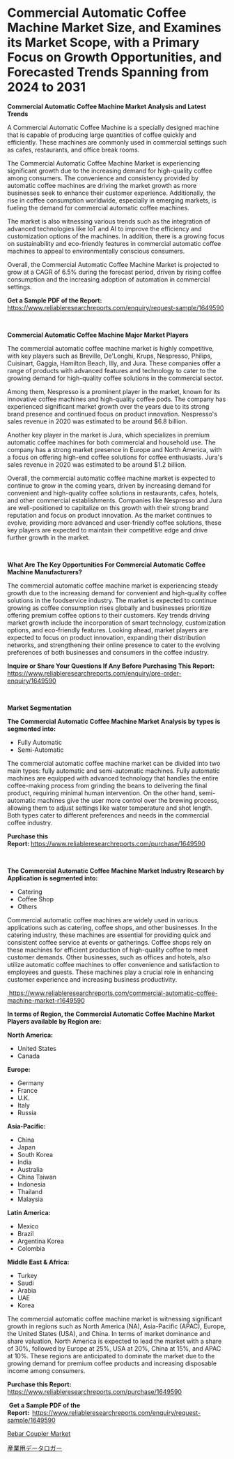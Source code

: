 <p><h1>Commercial Automatic Coffee Machine Market Size, and Examines its Market Scope, with a Primary Focus on Growth Opportunities, and Forecasted Trends Spanning from 2024 to 2031</h1></p><p><strong>Commercial Automatic Coffee Machine Market Analysis and Latest Trends</strong></p>
<p><p>A Commercial Automatic Coffee Machine is a specially designed machine that is capable of producing large quantities of coffee quickly and efficiently. These machines are commonly used in commercial settings such as cafes, restaurants, and office break rooms.</p><p>The Commercial Automatic Coffee Machine Market is experiencing significant growth due to the increasing demand for high-quality coffee among consumers. The convenience and consistency provided by automatic coffee machines are driving the market growth as more businesses seek to enhance their customer experience. Additionally, the rise in coffee consumption worldwide, especially in emerging markets, is fueling the demand for commercial automatic coffee machines.</p><p>The market is also witnessing various trends such as the integration of advanced technologies like IoT and AI to improve the efficiency and customization options of the machines. In addition, there is a growing focus on sustainability and eco-friendly features in commercial automatic coffee machines to appeal to environmentally conscious consumers.</p><p>Overall, the Commercial Automatic Coffee Machine Market is projected to grow at a CAGR of 6.5% during the forecast period, driven by rising coffee consumption and the increasing adoption of automation in commercial settings.</p></p>
<p><strong>Get a Sample PDF of the Report:&nbsp;</strong> <a href="https://www.reliableresearchreports.com/enquiry/request-sample/1649590">https://www.reliableresearchreports.com/enquiry/request-sample/1649590</a></p>
<p>&nbsp;</p>
<p><strong>Commercial Automatic Coffee Machine Major Market Players</strong></p>
<p><p>The commercial automatic coffee machine market is highly competitive, with key players such as Breville, De'Longhi, Krups, Nespresso, Philips, Cuisinart, Gaggia, Hamilton Beach, Illy, and Jura. These companies offer a range of products with advanced features and technology to cater to the growing demand for high-quality coffee solutions in the commercial sector.</p><p>Among them, Nespresso is a prominent player in the market, known for its innovative coffee machines and high-quality coffee pods. The company has experienced significant market growth over the years due to its strong brand presence and continued focus on product innovation. Nespresso's sales revenue in 2020 was estimated to be around $6.8 billion.</p><p>Another key player in the market is Jura, which specializes in premium automatic coffee machines for both commercial and household use. The company has a strong market presence in Europe and North America, with a focus on offering high-end coffee solutions for coffee enthusiasts. Jura's sales revenue in 2020 was estimated to be around $1.2 billion.</p><p>Overall, the commercial automatic coffee machine market is expected to continue to grow in the coming years, driven by increasing demand for convenient and high-quality coffee solutions in restaurants, cafes, hotels, and other commercial establishments. Companies like Nespresso and Jura are well-positioned to capitalize on this growth with their strong brand reputation and focus on product innovation. As the market continues to evolve, providing more advanced and user-friendly coffee solutions, these key players are expected to maintain their competitive edge and drive further growth in the market.</p></p>
<p>&nbsp;</p>
<p><strong>What Are The Key Opportunities For Commercial Automatic Coffee Machine Manufacturers?</strong></p>
<p><p>The commercial automatic coffee machine market is experiencing steady growth due to the increasing demand for convenient and high-quality coffee solutions in the foodservice industry. The market is expected to continue growing as coffee consumption rises globally and businesses prioritize offering premium coffee options to their customers. Key trends driving market growth include the incorporation of smart technology, customization options, and eco-friendly features. Looking ahead, market players are expected to focus on product innovation, expanding their distribution networks, and strengthening their online presence to cater to the evolving preferences of both businesses and consumers in the coffee industry.</p></p>
<p><strong>Inquire or Share Your Questions If Any Before Purchasing This Report:</strong> <a href="https://www.reliableresearchreports.com/enquiry/pre-order-enquiry/1649590">https://www.reliableresearchreports.com/enquiry/pre-order-enquiry/1649590</a></p>
<p>&nbsp;</p>
<p><strong>Market Segmentation</strong></p>
<p><strong>The Commercial Automatic Coffee Machine Market Analysis by types is segmented into:</strong></p>
<p><ul><li>Fully Automatic</li><li>Semi-Automatic</li></ul></p>
<p><p>The commercial automatic coffee machine market can be divided into two main types: fully automatic and semi-automatic machines. Fully automatic machines are equipped with advanced technology that handles the entire coffee-making process from grinding the beans to delivering the final product, requiring minimal human intervention. On the other hand, semi-automatic machines give the user more control over the brewing process, allowing them to adjust settings like water temperature and shot length. Both types cater to different preferences and needs in the commercial coffee industry.</p></p>
<p><strong>Purchase this Report:&nbsp;</strong><a href="https://www.reliableresearchreports.com/purchase/1649590">https://www.reliableresearchreports.com/purchase/1649590</a></p>
<p>&nbsp;</p>
<p><strong>The Commercial Automatic Coffee Machine Market Industry Research by Application is segmented into:</strong></p>
<p><ul><li>Catering</li><li>Coffee Shop</li><li>Others</li></ul></p>
<p><p>Commercial automatic coffee machines are widely used in various applications such as catering, coffee shops, and other businesses. In the catering industry, these machines are essential for providing quick and consistent coffee service at events or gatherings. Coffee shops rely on these machines for efficient production of high-quality coffee to meet customer demands. Other businesses, such as offices and hotels, also utilize automatic coffee machines to offer convenience and satisfaction to employees and guests. These machines play a crucial role in enhancing customer experience and increasing business productivity.</p></p>
<p><a href="https://www.reliableresearchreports.com/commercial-automatic-coffee-machine-market-r1649590">&nbsp;https://www.reliableresearchreports.com/commercial-automatic-coffee-machine-market-r1649590</a></p>
<p><strong>In terms of Region, the Commercial Automatic Coffee Machine Market Players available by Region are:</strong></p>
<p>
    <p> <strong> North America: </strong>
        <ul>
            <li>United States</li>
            <li>Canada</li>
        </ul>
        </p> 
    <p> <strong> Europe: </strong>
        <ul>
            <li>Germany</li>
            <li>France</li>
            <li>U.K.</li>
            <li>Italy</li>
            <li>Russia</li>
        </ul>
        </p> 
    <p> <strong> Asia-Pacific: </strong>
        <ul>
            <li>China</li>
            <li>Japan</li>
            <li>South Korea</li>
            <li>India</li>
            <li>Australia</li>
            <li>China Taiwan</li>
            <li>Indonesia</li>
            <li>Thailand</li>
            <li>Malaysia</li>
        </ul>
        </p> 
    <p> <strong> Latin America: </strong>
        <ul>
            <li>Mexico</li>
            <li>Brazil</li>
            <li>Argentina Korea</li>
            <li>Colombia</li>
        </ul>
        </p> 
    <p> <strong> Middle East & Africa: </strong>
        <ul>
            <li>Turkey</li>
            <li>Saudi</li>
            <li>Arabia</li>
            <li>UAE</li>
            <li>Korea</li>
        </ul>
    </p>
    </p>
<p><p>The commercial automatic coffee machine market is witnessing significant growth in regions such as North America (NA), Asia-Pacific (APAC), Europe, the United States (USA), and China. In terms of market dominance and share valuation, North America is expected to lead the market with a share of 30%, followed by Europe at 25%, USA at 20%, China at 15%, and APAC at 10%. These regions are anticipated to dominate the market due to the growing demand for premium coffee products and increasing disposable income among consumers.</p></p>
<p><strong>Purchase this Report: </strong><a href="https://www.reliableresearchreports.com/purchase/1649590">https://www.reliableresearchreports.com/purchase/1649590</a></p>
<p>&nbsp;<strong>Get a Sample PDF of the Report:&nbsp;&nbsp;</strong><a href="https://www.reliableresearchreports.com/enquiry/request-sample/1649590">https://www.reliableresearchreports.com/enquiry/request-sample/1649590</a></p>
<p><strong></strong></p>
<p><p><a href="https://meowing-canidae-761.notion.site/Rebar-Coupler-Market-Trends-and-Market-Analysis-forecasted-for-period-2024-2031-fba010c79e994abc8eab361def93578a">Rebar Coupler Market</a></p><p><a href="https://github.com/luffiazaza/Market-Research-Report-List-1/blob/main/485958230221.md">産業用データロガー</a></p></p>